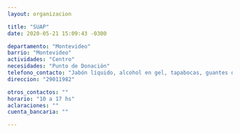 ```yaml
---
layout: organizacion

title: "SUAP"
date: 2020-05-21 15:09:43 -0300

departamento: "Montevideo"
barrio: "Montevideo"
actividades: "Centro"
necesidades: "Punto de Donación"
telefono_contacto: "Jabón líquido, alcohol en gel, tapabocas, guantes descartables"
direccion: "29011982"

otros_contactos: ""
horario: "10 a 17 hs"
aclaraciones: ""
cuenta_bancaria: ""

---
```

